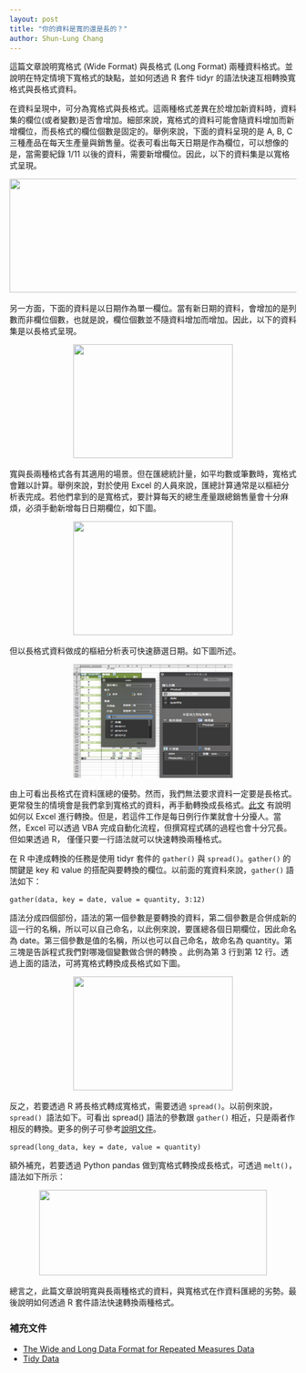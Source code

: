 ```yaml
---
layout: post
title: "你的資料是寬的還是長的？"
author: Shun-Lung Chang
---
```


這篇文章說明寬格式 (Wide Format) 與長格式 (Long Format) 兩種資料格式。並說明在特定情境下寬格式的缺點，並如何透過 R 套件 tidyr 的語法快速互相轉換寬格式與長格式資料。

<!--more-->

在資料呈現中，可分為寬格式與長格式。這兩種格式差異在於增加新資料時，資料集的欄位(或者變數)是否會增加。細部來說，寬格式的資料可能會隨資料增加而新增欄位，而長格式的欄位個數是固定的。舉例來說，下面的資料呈現的是 A, B, C 三種產品在每天生產量與銷售量。從表可看出每天日期是作為欄位，可以想像的是，當需要紀錄 1/11 以後的資料，需要新增欄位。因此，以下的資料集是以寬格式呈現。

<center><img src="http://i.imgur.com/pHoSlFM.png" width="700" height="200"></center>

另一方面，下面的資料是以日期作為單一欄位。當有新日期的資料，會增加的是列數而非欄位個數，也就是說，欄位個數並不隨資料增加而增加。因此，以下的資料集是以長格式呈現。

<center><img src="http://i.imgur.com/WOirinQ.png" width="280" height="200"></center>

寬與長兩種格式各有其適用的場景。但在匯總統計量，如平均數或筆數時，寬格式會難以計算。舉例來說，對於使用 Excel 的人員來說，匯總計算通常是以樞紐分析表完成。若他們拿到的是寬格式，要計算每天的總生產量跟總銷售量會十分麻煩，必須手動新增每日日期欄位，如下圖。

<center><img src="http://i.imgur.com/ZVcH9W9.png" width="280" height="200"></center>

但以長格式資料做成的樞紐分析表可快速篩選日期。如下圖所述。

<center><img src="/images/20160812_long_pivot.png" width="280" height="200"></center>

由上可看出長格式在資料匯總的優勢。然而，我們無法要求資料一定要是長格式。更常發生的情境會是我們拿到寬格式的資料，再手動轉換成長格式。[此文](http://www.listendata.com/2015/02/excel-formula-convert-data-from-wide-to.html) 有說明如何以 Excel 進行轉換。但是，若這件工作是每日例行作業就會十分擾人。當然，Excel 可以透過 VBA 完成自動化流程，但撰寫程式碼的過程也會十分冗長。但如果透過 R， 僅僅只要一行語法就可以快速轉換兩種格式。

在 R 中達成轉換的任務是使用 tidyr 套件的 `gather()` 與 `spread()`。`gather()` 的關鍵是 key 和 value 的搭配與要轉換的欄位。以前面的寬資料來說，`gather()` 語法如下：

```
gather(data, key = date, value = quantity, 3:12)
```

語法分成四個部份，語法的第一個參數是要轉換的資料，第二個參數是合併成新的這一行的名稱，所以可以自己命名，以此例來說，要匯總各個日期欄位，因此命名為 date。第三個參數是值的名稱，所以也可以自己命名，故命名為 quantity。第三塊是告訴程式我們對哪幾個變數做合併的轉換
。此例為第 3 行到第 12 行。透過上面的語法，可將寬格式轉換成長格式如下圖。

<center><img src="http://i.imgur.com/VyLaNE6.png" width="280" height="200"></center>

反之，若要透過 R 將長格式轉成寬格式，需要透過 `spread()`。以前例來說，`spread() `語法如下。可看出 spread() 語法的參數跟 `gather()` 相近，只是兩者作相反的轉換。更多的例子可參考[說明文件](https://cran.r-project.org/web/packages/tidyr/tidyr.pdf)。

```
spread(long_data, key = date, value = quantity)
```

額外補充，若要透過 Python pandas 做到寬格式轉換成長格式，可透過 `melt()`， 語法如下所示：

<center><img src="http://i.imgur.com/pf4wjvv.png" width="400" height="150"></center>

總言之，此篇文章說明寬與長兩種格式的資料，與寬格式在作資料匯總的劣勢。最後說明如何透過 R 套件語法快速轉換兩種格式。

### 補充文件

- [The Wide and Long Data Format for Repeated Measures Data](http://www.theanalysisfactor.com/wide-and-long-data/)
- [Tidy Data](https://ramnathv.github.io/pycon2014-r/explore/tidy.html)
